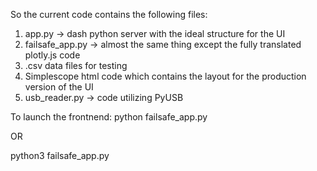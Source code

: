 So the current code contains the following files:
1. app.py -> dash python server with the ideal structure for the UI
2. failsafe_app.py -> almost the same thing except the fully translated plotly.js code
3. .csv data files for testing
4. Simplescope html code which contains the layout for the production version of the UI
5. usb_reader.py -> code utilizing PyUSB

To launch the frontnend:
python failsafe_app.py

OR

python3 failsafe_app.py
